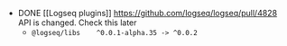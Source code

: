- DONE [[Logseq plugins]] https://github.com/logseq/logseq/pull/4828 API is changed. Check this later
	- `@​logseq/libs	^0.0.1-alpha.35 -> ^0.0.2`